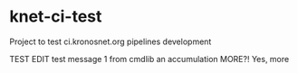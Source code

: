 # knet-ci-test
Project to test ci.kronosnet.org pipelines development

TEST EDIT
test message 1 from cmdlib
an accumulation
MORE?!
Yes, more
